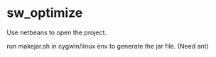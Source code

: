 # sw_optimize

Use netbeans to open the project.

run makejar.sh in cygwin/linux env to generate the jar file. (Need ant)
